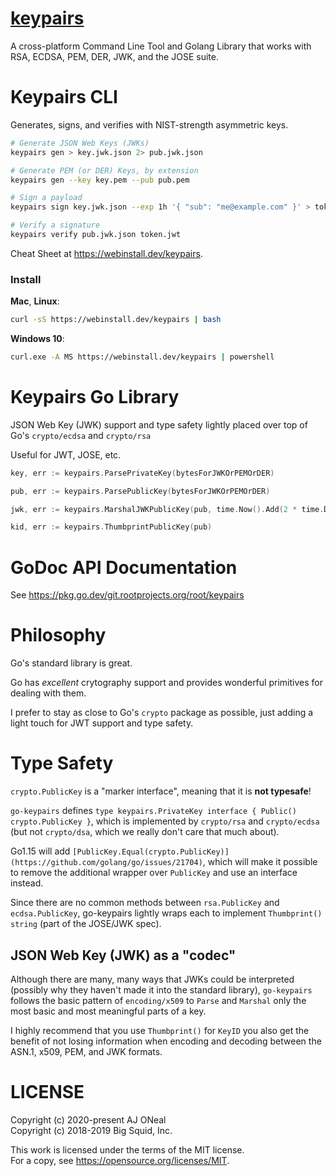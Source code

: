 # [keypairs](https://git.rootprojects.org/root/keypairs)

A cross-platform Command Line Tool and Golang Library that works
with RSA, ECDSA, PEM, DER, JWK, and the JOSE suite.

# Keypairs CLI

Generates, signs, and verifies with NIST-strength asymmetric keys.

```bash
# Generate JSON Web Keys (JWKs)
keypairs gen > key.jwk.json 2> pub.jwk.json

# Generate PEM (or DER) Keys, by extension
keypairs gen --key key.pem --pub pub.pem

# Sign a payload
keypairs sign key.jwk.json --exp 1h '{ "sub": "me@example.com" }' > token.jwt 2> sig.jws

# Verify a signature
keypairs verify pub.jwk.json token.jwt
```

Cheat Sheet at <https://webinstall.dev/keypairs>.

### Install

**Mac**, **Linux**:

```bash
curl -sS https://webinstall.dev/keypairs | bash
```

**Windows 10**:

```bash
curl.exe -A MS https://webinstall.dev/keypairs | powershell
```

# Keypairs Go Library

JSON Web Key (JWK) support and type safety lightly placed over top of Go's `crypto/ecdsa` and `crypto/rsa`

Useful for JWT, JOSE, etc.

```go
key, err := keypairs.ParsePrivateKey(bytesForJWKOrPEMOrDER)

pub, err := keypairs.ParsePublicKey(bytesForJWKOrPEMOrDER)

jwk, err := keypairs.MarshalJWKPublicKey(pub, time.Now().Add(2 * time.Day))

kid, err := keypairs.ThumbprintPublicKey(pub)
```

# GoDoc API Documentation

See <https://pkg.go.dev/git.rootprojects.org/root/keypairs>

# Philosophy

Go's standard library is great.

Go has _excellent_ crytography support and provides wonderful
primitives for dealing with them.

I prefer to stay as close to Go's `crypto` package as possible,
just adding a light touch for JWT support and type safety.

# Type Safety

`crypto.PublicKey` is a "marker interface", meaning that it is **not typesafe**!

`go-keypairs` defines `type keypairs.PrivateKey interface { Public() crypto.PublicKey }`,
which is implemented by `crypto/rsa` and `crypto/ecdsa`
(but not `crypto/dsa`, which we really don't care that much about).

Go1.15 will add `[PublicKey.Equal(crypto.PublicKey)](https://github.com/golang/go/issues/21704)`,
which will make it possible to remove the additional wrapper over `PublicKey`
and use an interface instead.

Since there are no common methods between `rsa.PublicKey` and `ecdsa.PublicKey`,
go-keypairs lightly wraps each to implement `Thumbprint() string` (part of the JOSE/JWK spec).

## JSON Web Key (JWK) as a "codec"

Although there are many, many ways that JWKs could be interpreted
(possibly why they haven't made it into the standard library), `go-keypairs`
follows the basic pattern of `encoding/x509` to `Parse` and `Marshal`
only the most basic and most meaningful parts of a key.

I highly recommend that you use `Thumbprint()` for `KeyID` you also
get the benefit of not losing information when encoding and decoding
between the ASN.1, x509, PEM, and JWK formats.

# LICENSE

Copyright (c) 2020-present AJ ONeal \
Copyright (c) 2018-2019 Big Squid, Inc.

This work is licensed under the terms of the MIT license. \
For a copy, see <https://opensource.org/licenses/MIT>.

